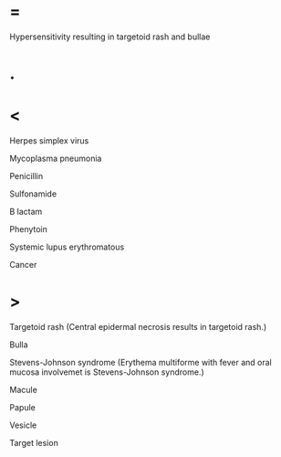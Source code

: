 # =

Hypersensitivity resulting in targetoid rash and bullae

# .

# <

Herpes simplex virus

Mycoplasma pneumonia

Penicillin

Sulfonamide

B lactam

Phenytoin

Systemic lupus erythromatous

Cancer

# >

Targetoid rash (Central epidermal necrosis results in targetoid rash.)

Bulla

Stevens-Johnson syndrome (Erythema multiforme with fever and oral mucosa involvemet is Stevens-Johnson syndrome.)

Macule

Papule

Vesicle

Target lesion
